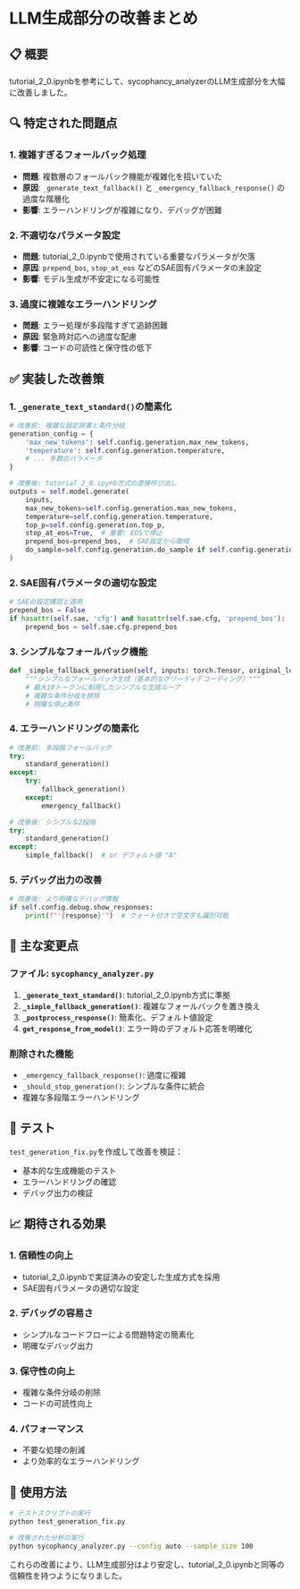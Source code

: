 # LLM生成部分の改善まとめ

## 📋 概要
tutorial_2_0.ipynbを参考にして、sycophancy_analyzerのLLM生成部分を大幅に改善しました。

## 🔍 特定された問題点

### 1. 複雑すぎるフォールバック処理
- **問題**: 複数層のフォールバック機能が複雑化を招いていた
- **原因**: `_generate_text_fallback()` と `_emergency_fallback_response()` の過度な階層化
- **影響**: エラーハンドリングが複雑になり、デバッグが困難

### 2. 不適切なパラメータ設定
- **問題**: tutorial_2_0.ipynbで使用されている重要なパラメータが欠落
- **原因**: `prepend_bos`, `stop_at_eos` などのSAE固有パラメータの未設定
- **影響**: モデル生成が不安定になる可能性

### 3. 過度に複雑なエラーハンドリング
- **問題**: エラー処理が多段階すぎて追跡困難
- **原因**: 緊急時対応への過度な配慮
- **影響**: コードの可読性と保守性の低下

## ✅ 実装した改善策

### 1. `_generate_text_standard()`の簡素化
```python
# 改善前: 複雑な設定辞書と条件分岐
generation_config = {
    'max_new_tokens': self.config.generation.max_new_tokens,
    'temperature': self.config.generation.temperature,
    # ... 多数のパラメータ
}

# 改善後: tutorial_2_0.ipynb方式の直接呼び出し
outputs = self.model.generate(
    inputs,
    max_new_tokens=self.config.generation.max_new_tokens,
    temperature=self.config.generation.temperature,
    top_p=self.config.generation.top_p,
    stop_at_eos=True,  # 重要: EOSで停止
    prepend_bos=prepend_bos,  # SAE設定から取得
    do_sample=self.config.generation.do_sample if self.config.generation.temperature > 0.01 else False,
)
```

### 2. SAE固有パラメータの適切な設定
```python
# SAEの設定確認と適用
prepend_bos = False
if hasattr(self.sae, 'cfg') and hasattr(self.sae.cfg, 'prepend_bos'):
    prepend_bos = self.sae.cfg.prepend_bos
```

### 3. シンプルなフォールバック機能
```python
def _simple_fallback_generation(self, inputs: torch.Tensor, original_length: int) -> str:
    """シンプルなフォールバック生成（基本的なグリーディデコーディング）"""
    # 最大10トークンに制限したシンプルな生成ループ
    # 複雑な条件分岐を排除
    # 明確な停止条件
```

### 4. エラーハンドリングの簡素化
```python
# 改善前: 多段階フォールバック
try:
    standard_generation()
except:
    try:
        fallback_generation()
    except:
        emergency_fallback()

# 改善後: シンプルな2段階
try:
    standard_generation()
except:
    simple_fallback()  # or デフォルト値 "A"
```

### 5. デバッグ出力の改善
```python
# 改善後: より明確なデバッグ情報
if self.config.debug.show_responses:
    print(f"'{response}'")  # クォート付きで空文字も識別可能
```

## 🔧 主な変更点

### ファイル: `sycophancy_analyzer.py`

1. **`_generate_text_standard()`**: tutorial_2_0.ipynb方式に準拠
2. **`_simple_fallback_generation()`**: 複雑なフォールバックを置き換え
3. **`_postprocess_response()`**: 簡素化、デフォルト値設定
4. **`get_response_from_model()`**: エラー時のデフォルト応答を明確化

### 削除された機能
- `_emergency_fallback_response()`: 過度に複雑
- `_should_stop_generation()`: シンプルな条件に統合
- 複雑な多段階エラーハンドリング

## 🧪 テスト
`test_generation_fix.py`を作成して改善を検証：
- 基本的な生成機能のテスト
- エラーハンドリングの確認
- デバッグ出力の検証

## 📈 期待される効果

### 1. 信頼性の向上
- tutorial_2_0.ipynbで実証済みの安定した生成方式を採用
- SAE固有パラメータの適切な設定

### 2. デバッグの容易さ
- シンプルなコードフローによる問題特定の簡素化
- 明確なデバッグ出力

### 3. 保守性の向上
- 複雑な条件分岐の削除
- コードの可読性向上

### 4. パフォーマンス
- 不要な処理の削減
- より効率的なエラーハンドリング

## 🚀 使用方法

```bash
# テストスクリプトの実行
python test_generation_fix.py

# 改善された分析の実行
python sycophancy_analyzer.py --config auto --sample_size 100
```

これらの改善により、LLM生成部分はより安定し、tutorial_2_0.ipynbと同等の信頼性を持つようになりました。
